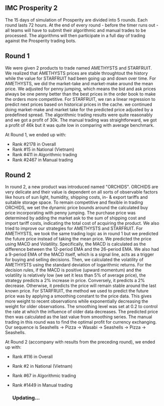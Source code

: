 

## IMC Prosperity 2
The 15 days of simulation of Prosperity are divided into 5 rounds. Each round lasts 72 hours. At the end of every round - before the timer runs out - all teams will have to submit their algorithmic and manual trades to be processed. The algorithms will then participate in a full day of trading against the Prosperity trading bots.
## Round 1
We were given 2 products to trade named AMETHYSTS and STARFRUIT. We realized that AMETHYSTS prices are stable throughtout the history while the value for STARFRUIT had been going up and down over time. For AMETHYSTS, we did the market-take and market-make around the mean price. We adjusted for penny jumping, which means the bid and ask prices always be one penny better than the best prices in the order book to make the orders more competitive. For STARFRUIT, we ran a linear regression to predict next prices based on historical prices in the cache. we continued doing market-make and market take for the predicted price adjusted by a predefined spread. The algorithmic trading results were quite reasonably and we got a profit of 30k. The manual trading was straightforward, we got a profit of 46k but it was quite low in comparing with average benchmark. 
 
At Round 1, we ended up with:
- Rank #2178 in Overall
- Rank #15 in National (Vietnam)
- Rank #411 in Algorithmic trading
- Rank #2467 in Manual trading

## Round 2
In round 2, a new product was introduced named "ORCHIDS". ORCHIDS are very delicate and their value is dependent on all sorts of observable factors like hours of sun light, humidity, shipping costs, in- & export tariffs and suitable storage space. To remain competitive and flexible in trading ORCHIDS, we set the dynamic price bounds around the calculated buy price incorporating with penny jumping. The purchase price was determined by adding the market ask to the sum of shipping cost and import tariff costs, indicating the total cost of acquiring the product. We also tried to improve our strategies for AMETHYSTS and STARFRUIT. For AMETHYSTS, we took the same trading logic as in round 1 but we predicted the future price instead of taking the mean price. We predicted the price using MACD and Volatility. Specifically, the MACD is calculated as the difference between the 12-period EMA and the 26-period EMA. We also had a 9-period EMA of the MACD itself, which is a signal line, acts as a trigger for buying and selling decisions. Then, we calculated the volatility of AMETHYSTS using the standard deviation of logarithmic returns. For the decision rules, if the MACD is positive (upward momentum) and the volatility is relatively low (we set it less than 5% of average price), the strategy predicts a 2% increase in price. Conversely, it predicts a 2% decrease. Otherwise, it predicts the price will remain stable around the last known price. For STARFRUIT, the method we used to predict the future price was by applying a smoothing constant to the price data. This gives more weight to recent observations while exponentially decreasing the weight for older observations. The smoothing level was set at 0.2 to control the rate at which the influence of older data decreases. The predicted price then was calculated as the last value from smoothing series. The manual trading in this round was to find the optimal profit for currency exchanging. Our sequence is Seashells -> Pizza -> Wasabi -> Seashells -> Pizza -> Seashells.

At Round 2 (accompany with results from the preceding round), we ended up with:
- Rank #116 in Overall
- Rank #2 in National (Vietnam)
- Rank #67 in Algorithmic trading
- Rank #1449 in Manual trading

  ### Updating...

